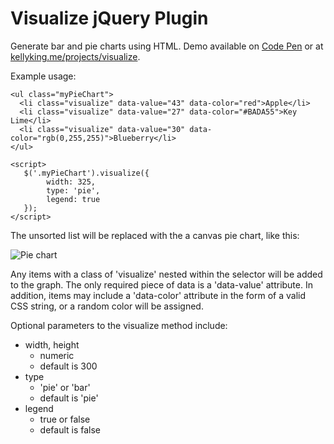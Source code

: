 # Visualize jQuery Plugin
Generate bar and pie charts using HTML. Demo available on [Code Pen](http://codepen.io/kellyk/pen/vdrnL) or at [kellyking.me/projects/visualize](http://www.kellyking.me/projects/visualize).

Example usage:

    <ul class="myPieChart">
      <li class="visualize" data-value="43" data-color="red">Apple</li>
      <li class="visualize" data-value="27" data-color="#BADA55">Key Lime</li>
      <li class="visualize" data-value="30" data-color="rgb(0,255,255)">Blueberry</li>
    </ul>

    <script>
       $('.myPieChart').visualize({
            width: 325,
            type: 'pie',
            legend: true
       });
    </script>


The unsorted list will be replaced with the a canvas pie chart, like this:

![Pie chart](images/screenshot.jpg)


Any items with a class of 'visualize' nested within the selector will be added to the graph. The only required piece of data is a 'data-value' attribute. In addition, items may include a 'data-color' attribute in the form of a valid CSS string, or a random color will be assigned.


Optional parameters to the visualize method include:

  * width, height
    - numeric
    - default is 300
  * type
    - 'pie' or 'bar'
    - default is 'pie'
  * legend 
    - true or false
    - default is false
